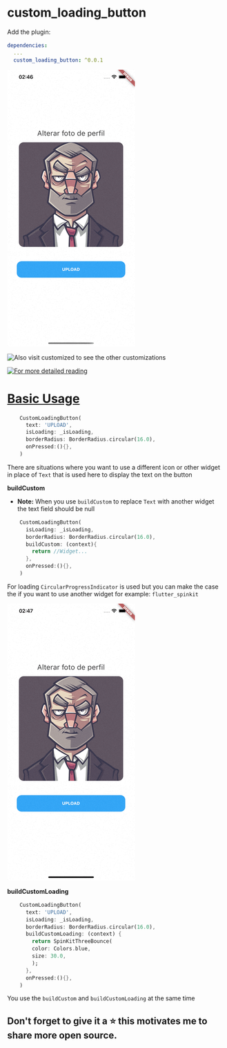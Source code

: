 # custom_loading_button 

Add the plugin:

```yaml
dependencies:
  ...
  custom_loading_button: ^0.0.1
```
 
![](/screenshots/demo1.gif)

![Also visit customized to see the other customizations](https://github.com/EdvaldoMartins/customized)

<a target="_blank" href="https://github-readme-medium-recent-article.vercel.app/medium/@edvaldonuniomartins/0"><img src="https://github-readme-medium-recent-article.vercel.app/medium/@edvaldonuniomartins/0" alt="For more detailed reading"> 

# Basic Usage 

```dart
    CustomLoadingButton(
      text: 'UPLOAD',
      isLoading: _isLoading,
      borderRadius: BorderRadius.circular(16.0), 
      onPressed:(){},
    )
```

There are situations where you want to use a different icon or other widget in place of ```Text``` that is used here to display the text on the button

**buildCustom**
  - **Note:** When you use ```buildCustom``` to replace ```Text``` with another widget the text field should be null

```dart
    CustomLoadingButton( 
      isLoading: _isLoading,
      borderRadius: BorderRadius.circular(16.0),
      buildCustom: (context){
        return //Widget...
      },
      onPressed:(){},
    )
```
For loading ```CircularProgressIndicator``` is used but you can make the case the if you want to use another widget for example: ```flutter_spinkit```

![](/screenshots/demo2.gif)

**buildCustomLoading**

```dart
    CustomLoadingButton(
      text: 'UPLOAD',
      isLoading: _isLoading,
      borderRadius: BorderRadius.circular(16.0),
      buildCustomLoading: (context) {
        return SpinKitThreeBounce(
        color: Colors.blue,
        size: 30.0,
        );
      },
      onPressed:(){},
    )
```

You use the ```buildCustom``` and ```buildCustomLoading``` at the same time

## Don't forget to give it a ⭐ this motivates me to share more open source.
